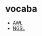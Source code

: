 # vocaba

- [AWL](http://www.uefap.com/vocab/select/awl.htm?fbclid=IwAR0oOLrzhn0bCxHzVhAxrWS2jTvMJrqrIE0satg7R5gNz6DljlIaa5uPexw)
- [NGSL](https://en.wikipedia.org/wiki/New_General_Service_List)

